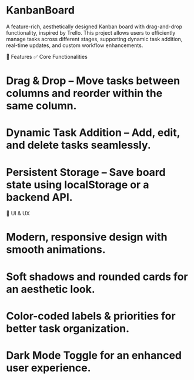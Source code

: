 # KanbanBoard
A feature-rich, aesthetically designed Kanban board with drag-and-drop functionality, inspired by Trello. This project allows users to efficiently manage tasks across different stages, supporting dynamic task addition, real-time updates, and custom workflow enhancements.


🚀 Features
✅ Core Functionalities
# Drag & Drop – Move tasks between columns and reorder within the same column.
# Dynamic Task Addition – Add, edit, and delete tasks seamlessly.
# Persistent Storage – Save board state using localStorage or a backend API.
🎨 UI & UX 
# Modern, responsive design with smooth animations.
# Soft shadows and rounded cards for an aesthetic look.
# Color-coded labels & priorities for better task organization.
# Dark Mode Toggle for an enhanced user experience.
